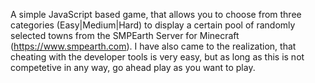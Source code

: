A simple JavaScript based game, that allows you to choose from three categories (Easy|Medium|Hard) to display a certain pool of randomly selected towns from the SMPEarth Server for Minecraft (https://www.smpearth.com).
I have also came to the realization, that cheating with the developer tools is very easy, but as long as this is not competetive in any way, go ahead play as you want to play.
